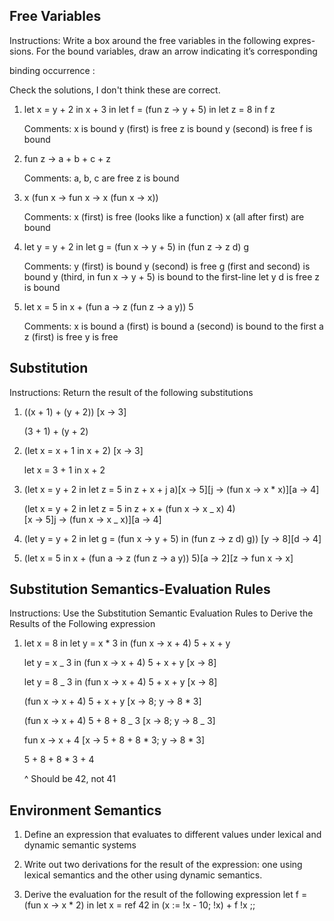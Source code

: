 ## Free Variables

Instructions: Write a box around the free variables in the following expres-
sions. For the bound variables, draw an arrow indicating it’s corresponding

binding occurrence :

Check the solutions, I don't think these are correct.

1. let x = y + 2 in x + 3
   in let f = (fun z -> y + 5)
   in let z = 8 in f z

   Comments:
   x is bound
   y (first) is free
   z is bound
   y (second) is free
   f is bound

2. fun z -> a + b + c + z

   Comments:
   a, b, c are free
   z is bound

3. x (fun x -> fun x -> x (fun x -> x))

   Comments:
   x (first) is free (looks like a function)
   x (all after first) are bound

4. let y = y + 2 in
   let g = (fun x -> y + 5)
   in (fun z -> z d) g

   Comments:
   y (first) is bound
   y (second) is free
   g (first and second) is bound
   y (third, in fun x -> y + 5) is bound to the first-line let y
   d is free
   z is bound

5. let x = 5 in
   x + (fun a -> z (fun z -> a y)) 5

   Comments:
   x is bound
   a (first) is bound
   a (second) is bound to the first a
   z (first) is free
   y is free

## Substitution

Instructions: Return the result of the following substitutions

1. ((x + 1) + (y + 2)) [x -> 3]

   (3 + 1) + (y + 2)

2. (let x = x + 1 in x + 2) [x -> 3]

   let x = 3 + 1 in x + 2

3. (let x = y + 2
   in let z = 5
   in z + x + j a)[x -> 5][j -> (fun x -> x * x)][a -> 4]

   (let x = y + 2
   in let z = 5
   in z + x + (fun x -> x _ x) 4)  
    [x -> 5]j -> (fun x -> x _ x)][a -> 4]

4. (let y = y + 2 in
   let g = (fun x -> y + 5)
   in (fun z -> z d) g))
   [y -> 8][d -> 4]

5. (let x = 5 in
   x + (fun a -> z (fun z -> a y)) 5)[a -> 2][z -> fun x -> x]

## Substitution Semantics-Evaluation Rules

Instructions: Use the Substitution Semantic Evaluation Rules to Derive the
Results of the Following expression

1.  let x = 8 in let y = x \* 3 in (fun x -> x + 4) 5 + x + y

    let y = x \_ 3 in (fun x -> x + 4) 5 + x + y
    [x -> 8]

    let y = 8 \_ 3 in (fun x -> x + 4) 5 + x + y
    [x -> 8]

    (fun x -> x + 4) 5 + x + y
    [x -> 8; y -> 8 * 3]

    (fun x -> x + 4) 5 + 8 + 8 _ 3
    [x -> 8; y -> 8 _ 3]

    fun x -> x + 4
    [x -> 5 + 8 + 8 * 3; y -> 8 * 3]

    5 + 8 + 8 \* 3 + 4

    ^ Should be 42, not 41

## Environment Semantics

1. Define an expression that evaluates to different values under lexical and
   dynamic semantic systems

2. Write out two derivations for the result of the expression: one using lexical
   semantics and the other using dynamic semantics.

3. Derive the evaluation for the result of the following expression
   let f = (fun x -> x \* 2) in
   let x = ref 42 in
   (x := !x - 10; !x) + f !x ;;
